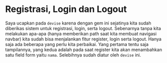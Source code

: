 # Registrasi, Login dan Logout

Saya ucapkan pada `devise` karena dengan gem ini sejatinya kita sudah diberikas sistem untuk registrasi, login, serta logout. Sebenarnya tanpa kita melakukan apa-apa (hanya memberikan path saat kita membuat navigasi navbar) kita sudah bisa menjalankan fitur register, login serta logout. Hanya saja ada beberapa yang perlu kita perbaikai. Yang pertama tentu saja tampilannya, yang kedua adalah pada saat register kita akan menambahkan satu field form yaitu `nama`. Selebihnya sudah diatur oleh `devise` ini.
